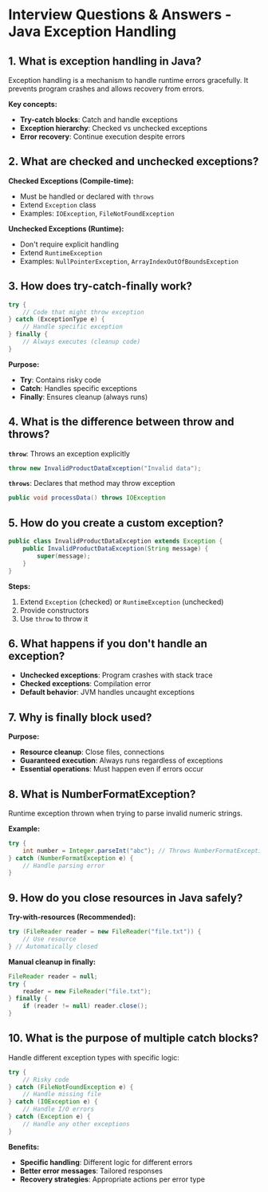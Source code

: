 # Interview Questions & Answers - Java Exception Handling

## 1. What is exception handling in Java?
Exception handling is a mechanism to handle runtime errors gracefully. It prevents program crashes and allows recovery from errors.

**Key concepts:**
- **Try-catch blocks**: Catch and handle exceptions
- **Exception hierarchy**: Checked vs unchecked exceptions
- **Error recovery**: Continue execution despite errors

## 2. What are checked and unchecked exceptions?
**Checked Exceptions (Compile-time):**
- Must be handled or declared with `throws`
- Extend `Exception` class
- Examples: `IOException`, `FileNotFoundException`

**Unchecked Exceptions (Runtime):**
- Don't require explicit handling
- Extend `RuntimeException`
- Examples: `NullPointerException`, `ArrayIndexOutOfBoundsException`

## 3. How does try-catch-finally work?
```java
try {
    // Code that might throw exception
} catch (ExceptionType e) {
    // Handle specific exception
} finally {
    // Always executes (cleanup code)
}
```

**Purpose:**
- **Try**: Contains risky code
- **Catch**: Handles specific exceptions
- **Finally**: Ensures cleanup (always runs)

## 4. What is the difference between throw and throws?
**`throw`**: Throws an exception explicitly
```java
throw new InvalidProductDataException("Invalid data");
```

**`throws`**: Declares that method may throw exception
```java
public void processData() throws IOException
```

## 5. How do you create a custom exception?
```java
public class InvalidProductDataException extends Exception {
    public InvalidProductDataException(String message) {
        super(message);
    }
}
```

**Steps:**
1. Extend `Exception` (checked) or `RuntimeException` (unchecked)
2. Provide constructors
3. Use `throw` to throw it

## 6. What happens if you don't handle an exception?
- **Unchecked exceptions**: Program crashes with stack trace
- **Checked exceptions**: Compilation error
- **Default behavior**: JVM handles uncaught exceptions

## 7. Why is finally block used?
**Purpose:**
- **Resource cleanup**: Close files, connections
- **Guaranteed execution**: Always runs regardless of exceptions
- **Essential operations**: Must happen even if errors occur

## 8. What is NumberFormatException?
Runtime exception thrown when trying to parse invalid numeric strings.

**Example:**
```java
try {
    int number = Integer.parseInt("abc"); // Throws NumberFormatException
} catch (NumberFormatException e) {
    // Handle parsing error
}
```

## 9. How do you close resources in Java safely?
**Try-with-resources (Recommended):**
```java
try (FileReader reader = new FileReader("file.txt")) {
    // Use resource
} // Automatically closed
```

**Manual cleanup in finally:**
```java
FileReader reader = null;
try {
    reader = new FileReader("file.txt");
} finally {
    if (reader != null) reader.close();
}
```

## 10. What is the purpose of multiple catch blocks?
Handle different exception types with specific logic:

```java
try {
    // Risky code
} catch (FileNotFoundException e) {
    // Handle missing file
} catch (IOException e) {
    // Handle I/O errors
} catch (Exception e) {
    // Handle any other exceptions
}
```

**Benefits:**
- **Specific handling**: Different logic for different errors
- **Better error messages**: Tailored responses
- **Recovery strategies**: Appropriate actions per error type
